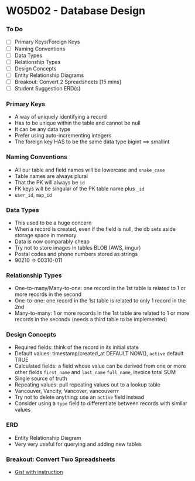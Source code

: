# W05D02 - Database Design

### To Do
- [ ] Primary Keys/Foreign Keys
- [ ] Naming Conventions
- [ ] Data Types
- [ ] Relationship Types
- [ ] Design Concepts
- [ ] Entity Relationship Diagrams
- [ ] Breakout: Convert 2 Spreadsheets [15 mins]
- [ ] Student Suggestion ERD(s)

### Primary Keys
* A way of uniquely identifying a record
* Has to be unique within the table and cannot be null
* It can be any data type
* Prefer using auto-incrementing integers
* The foreign key HAS to be the same data type
bigint ==> smallint

### Naming Conventions
* All our table and field names will be lowercase and `snake_case`
* Table names are always plural
* That the PK will always be `id`
* FK keys will be singular of the PK table name plus `_id`
* `user_id`, `map_id`

### Data Types
* This used to be a huge concern
* When a record is created, even if the field is null, the db sets aside storage space in memory
* Data is now comparably cheap
* Try not to store images in tables BLOB (AWS, imgur)
* Postal codes and phone numbers stored as strings
* 90210 => 00310-011

### Relationship Types
* One-to-many/Many-to-one: one record in the 1st table is related to 1 or more records in the second
* One-to-one: one record in the 1st table is related to only 1 record in the 2nd
* Many-to-many: 1 or more records in the 1st table are related to 1 or more records in the secondv (needs a third table to be implemented)

### Design Concepts
* Required fields: think of the record in its initial state
* Default values: timestamp/created_at DEFAULT NOW(), `active` default TRUE
* Calculated fields: a field whose value can be derived from one or more other fields `first_name` and `last_name` `full_name`, invoice total SUM
* Single source of truth
* Repeating values: pull repeating values out to a lookup table
* Vancouver, Vancity, Vancover, vancouverrr
* Try not to delete anything: use an `active` field instead
* Consider using a `type` field to differentiate between records with similar values

### ERD
* Entity Relationship Diagram
* Very very useful for querying and adding new tables





### Breakout: Convert Two Spreadsheets
- [Gist with instruction](https://gist.github.com/andydlindsay/20e7305e853bad7b587f294b054cf8de)




# 
